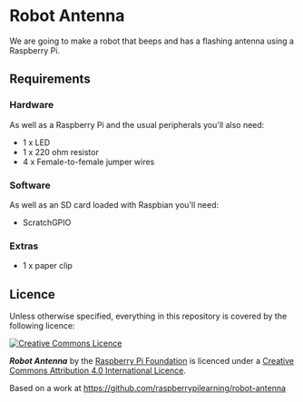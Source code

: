 # Robot Antenna

We are going to make a robot that beeps and has a flashing antenna using a Raspberry Pi.

## Requirements

### Hardware

As well as a Raspberry Pi and the usual peripherals you'll also need:

- 1 x LED
- 1 x 220 ohm resistor
- 4 x Female-to-female jumper wires

### Software

As well as an SD card loaded with Raspbian you'll need:

- ScratchGPIO

### Extras

- 1 x paper clip

## Licence

Unless otherwise specified, everything in this repository is covered by the following licence:

[![Creative Commons Licence](http://i.creativecommons.org/l/by-sa/4.0/88x31.png)](http://creativecommons.org/licenses/by-sa/4.0/)

***Robot Antenna*** by the [Raspberry Pi Foundation](http://raspberrypi.org) is licenced under a [Creative Commons Attribution 4.0 International Licence](http://creativecommons.org/licenses/by-sa/4.0/).

Based on a work at https://github.com/raspberrypilearning/robot-antenna
